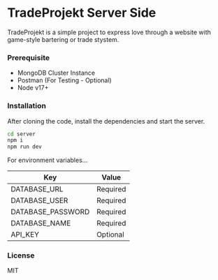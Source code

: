 # TradeProjekt Server Side

TradeProjekt is a simple project to express love through a website
with game-style bartering or trade stystem.

### Prerequisite

- MongoDB Cluster Instance
- Postman (For Testing - Optional)
- Node v17+

### Installation

After cloning the code, install the dependencies and start the server.

```sh
cd server
npm i
npm run dev
```

For environment variables...

| Key               | Value    |
| ----------------- | -------- |
| DATABASE_URL      | Required |
| DATABASE_USER     | Required |
| DATABASE_PASSWORD | Required |
| DATABASE_NAME     | Required |
| API_KEY           | Optional |

### License

MIT
